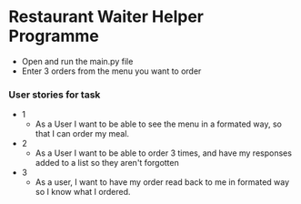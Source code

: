 # Restaurant Waiter Helper Programme

- Open and run the main.py file
- Enter 3 orders from the menu you want to order

### User stories for task
- 1
  - As a User I want to be able to see the menu in a formated way, so that I can order my meal.
- 2
  - As a User I want to be able to order 3 times, and have my responses added to a list so they aren't forgotten
- 3
  - As a user, I want to have my order read back to me in formated way so I know what I ordered.
  